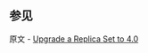 ## 参见

原文 - [Upgrade a Replica Set to 4.0]( https://docs.mongodb.com/manual/release-notes/4.0-upgrade-replica-set/ )

